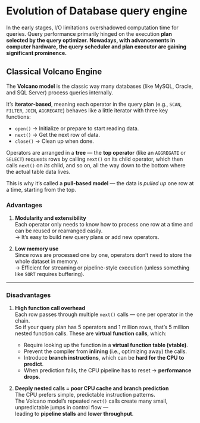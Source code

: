 # Evolution of Database query engine

In the early stages, I/O limitations overshadowed computation time for queries. Query performance primarily hinged on the execution **plan selected by the query optimizer.**
**Nowadays, with advancements in computer hardware, the query scheduler and plan executor are gaining significant prominence.**

## Classical Volcano Engine

The **Volcano model** is the classic way many databases (like MySQL, Oracle, and SQL Server) process queries internally.

It’s **iterator-based**, meaning each operator in the query plan (e.g., `SCAN`, `FILTER`, `JOIN`, `AGGREGATE`) behaves like a little iterator with three key functions:
- `open()` → Initialize or prepare to start reading data.
- `next()` → Get the next row of data.
- `close()` → Clean up when done.

Operators are arranged in a **tree** — the **top operator** (like an `AGGREGATE` or `SELECT`) requests rows by calling `next()` on its child operator, which then calls `next()` on _its_ child, and so on, all the way down to the bottom where the actual table data lives.

This is why it’s called a **pull-based model** — the data is _pulled up_ one row at a time, starting from the top.

###  Advantages

1. **Modularity and extensibility**  
    Each operator only needs to know how to process one row at a time and can be reused or rearranged easily.  
    → It’s easy to build new query plans or add new operators.

2. **Low memory use**  
    Since rows are processed one by one, operators don’t need to store the whole dataset in memory.  
    → Efficient for streaming or pipeline-style execution (unless something like `SORT` requires buffering).


---

###  Disadvantages

1. **High function call overhead**  
    Each row passes through multiple `next()` calls — one per operator in the chain.  
    So if your query plan has 5 operators and 1 million rows, that’s 5 million nested function calls.
    These are **virtual function calls**, which:
    - Require looking up the function in a **virtual function table (vtable)**.
    - Prevent the compiler from **inlining** (i.e., optimizing away) the calls.
    - Introduce **branch instructions**, which can be **hard for the CPU to predict**.
    - When prediction fails, the CPU pipeline has to reset → **performance drops**.

2. **Deeply nested calls = poor CPU cache and branch prediction**  
    The CPU prefers simple, predictable instruction patterns.  
    The Volcano model’s repeated `next()` calls create many small, unpredictable jumps in control flow —  
    leading to **pipeline stalls** and **lower throughput**.

#
